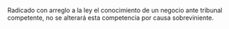Radicado con arreglo a la ley el conocimiento de un negocio ante tribunal competente, no se alterará esta competencia por causa sobreviniente.
